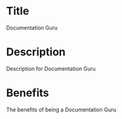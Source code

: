 # Title
‌Documentation Guru

# Description
Description for Documentation Guru

# Benefits
The benefits of being a Documentation Guru